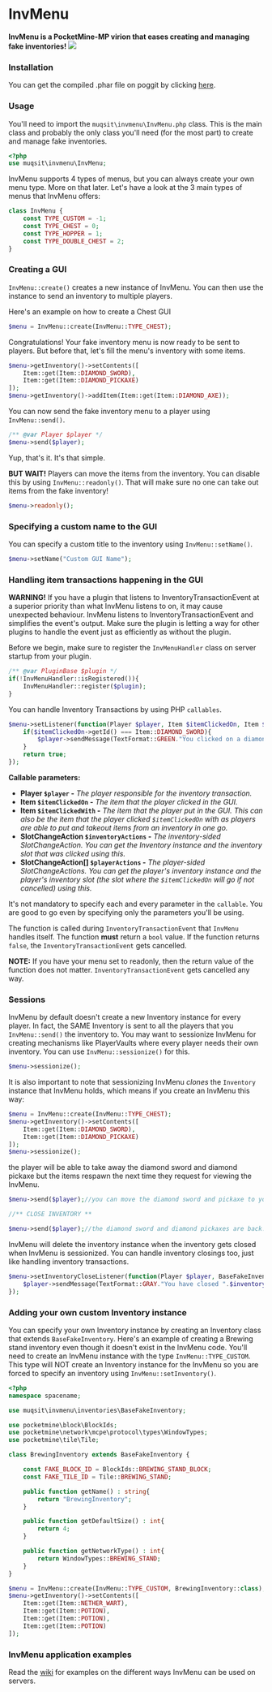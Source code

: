 # InvMenu
**InvMenu is a PocketMine-MP virion that eases creating and managing fake inventories!**
[![](https://poggit.pmmp.io/shield.state/InvMenu)](https://poggit.pmmp.io/p/InvMenu)

### Installation
You can get the compiled .phar file on poggit by clicking [here](https://poggit.pmmp.io/ci/Muqsit/InvMenu/~).

### Usage
You'll need to import the `muqsit\invmenu\InvMenu.php` class. This is the main class and probably the only class you'll need (for the most part) to create and manage fake inventories.
```php
<?php
use muqsit\invmenu\InvMenu;
```

InvMenu supports 4 types of menus, but you can always create your own menu type. More on that later. Let's have a look at the 3 main types of menus that InvMenu offers:
```php
class InvMenu {
    const TYPE_CUSTOM = -1;
    const TYPE_CHEST = 0;
    const TYPE_HOPPER = 1;
    const TYPE_DOUBLE_CHEST = 2;
}
```

### Creating a GUI
`InvMenu::create()` creates a new instance of InvMenu. You can then use the instance to send an inventory to multiple players.

Here's an example on how to create a Chest GUI
```php
$menu = InvMenu::create(InvMenu::TYPE_CHEST);
```
Congratulations! Your fake inventory menu is now ready to be sent to players. But before that, let's fill the menu's inventory with some items.
```php
$menu->getInventory()->setContents([
    Item::get(Item::DIAMOND_SWORD),
    Item::get(Item::DIAMOND_PICKAXE)
]);
$menu->getInventory()->addItem(Item::get(Item::DIAMOND_AXE));
```
You can now send the fake inventory menu to a player using `InvMenu::send()`.
```php
/** @var Player $player */
$menu->send($player);
```
Yup, that's it. It's that simple.

**BUT WAIT!** Players can move the items from the inventory. You can disable this by using `InvMenu::readonly()`. That will make sure no one can take out items from the fake inventory!
```php
$menu->readonly();
```

### Specifying a custom name to the GUI
You can specify a custom title to the inventory using `InvMenu::setName()`.
```php
$menu->setName("Custom GUI Name");
```

### Handling item transactions happening in the GUI
**WARNING!** If you have a plugin that listens to InventoryTransactionEvent at a superior priority than what InvMenu listens to on, it may cause unexpected behaviour. InvMenu listens to InventoryTransactionEvent and simplifies the event's output. Make sure the plugin is letting a way for other plugins to handle the event just as efficiently as without the plugin.

Before we begin, make sure to register the `InvMenuHandler` class on server startup from your plugin.
```php
/** @var PluginBase $plugin */
if(!InvMenuHandler::isRegistered()){
    InvMenuHandler::register($plugin);
}
```

You can handle Inventory Transactions by using PHP `callables`.

```php
$menu->setListener(function(Player $player, Item $itemClickedOn, Item $itemClickedWith) : bool{
    if($itemClickedOn->getId() === Item::DIAMOND_SWORD){
        $player->sendMessage(TextFormat::GREEN."You clicked on a diamond sword!");
    }
    return true;
});
```
**Callable parameters:**
- **Player `$player` -** *The player responsible for the inventory transaction.*
- **Item `$itemClickedOn` -** *The item that the player clicked in the GUI.*
- **Item `$itemClickedWith` -** *The item that the player put in the GUI. This can also be the item that the player clicked `$itemClickedOn` with as players are able to put and takeout items from an inventory in one go.*
- **SlotChangeAction `$inventoryActions` -** *The inventory-sided SlotChangeAction. You can get the Inventory instance and the inventory slot that was clicked using this.*
- **SlotChangeAction[] `$playerActions` -** *The player-sided SlotChangeActions. You can get the player's inventory instance and the player's inventory slot (the slot where the `$itemClickedOn` will go if not cancelled) using this.*

It's not mandatory to specify each and every parameter in the `callable`. You are good to go even by specifying only the parameters you'll be using.

The function is called during `InventoryTransactionEvent` that `InvMenu` handles itself. The function **must** return a `bool` value.
If the function returns `false`, the `InventoryTransactionEvent` gets cancelled.

**NOTE:** If you have your menu set to readonly, then the return value of the function does not matter. `InventoryTransactionEvent` gets cancelled any way.


### Sessions
InvMenu by default doesn't create a new Inventory instance for every player. In fact, the SAME Inventory is sent to all the players that you `InvMenu::send()` the inventory to.
You may want to sessionize InvMenu for creating mechanisms like PlayerVaults where every player needs their own inventory.
You can use `InvMenu::sessionize()` for this.
```php
$menu->sessionize();
```
It is also important to note that sessionizing InvMenu *clones* the `Inventory` instance that InvMenu holds, which means if you create an InvMenu this way:
```php
$menu = InvMenu::create(InvMenu::TYPE_CHEST);
$menu->getInventory()->setContents([
    Item::get(Item::DIAMOND_SWORD),
    Item::get(Item::DIAMOND_PICKAXE)
]);
$menu->sessionize();
```
the player will be able to take away the diamond sword and diamond pickaxe but the items respawn the next time they request for viewing the InvMenu.
```php
$menu->send($player);//you can move the diamond sword and pickaxe to your inventory.

//** CLOSE INVENTORY **

$menu->send($player);//the diamond sword and diamond pickaxes are back!
```
InvMenu will delete the inventory instance when the inventory gets closed when InvMenu is sessionized. You can handle inventory closings too, just like handling inventory transactions.

```php
$menu->setInventoryCloseListener(function(Player $player, BaseFakeInventory $inventory) : void{
    $player->sendMessage(TextFormat::GRAY."You have closed ".$inventory->getName()." while it had ".count($inventory->getContents())." items in it!");
});
```

### Adding your own custom Inventory instance
You can specify your own Inventory instance by creating an Inventory class that extends `BaseFakeInventory`. Here's an example of creating a Brewing stand inventory even though it doesn't exist in the InvMenu code. You'll need to create an InvMenu instance with the type `InvMenu::TYPE_CUSTOM`. This type will NOT create an Inventory instance for the InvMenu so you are forced to specify an inventory using `InvMenu::setInventory()`.
```php
<?php
namespace spacename;

use muqsit\invmenu\inventories\BaseFakeInventory;

use pocketmine\block\BlockIds;
use pocketmine\network\mcpe\protocol\types\WindowTypes;
use pocketmine\tile\Tile;

class BrewingInventory extends BaseFakeInventory {

    const FAKE_BLOCK_ID = BlockIds::BREWING_STAND_BLOCK;
    const FAKE_TILE_ID = Tile::BREWING_STAND;

    public function getName() : string{
        return "BrewingInventory";
    }

    public function getDefaultSize() : int{
        return 4;
    }

    public function getNetworkType() : int{
        return WindowTypes::BREWING_STAND;
    }
}

$menu = InvMenu::create(InvMenu::TYPE_CUSTOM, BrewingInventory::class);
$menu->getInventory()->setContents([
    Item::get(Item::NETHER_WART),
    Item::get(Item::POTION),
    Item::get(Item::POTION),
    Item::get(Item::POTION)
]);
```

### InvMenu application examples
Read the [wiki](https://github.com/Muqsit/InvMenu/wiki/Examples) for examples on the different ways InvMenu can be used on servers.

